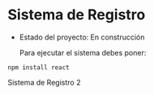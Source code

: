 <h1>Sistema de Registro</h1>

- Estado del proyecto: En construcción
  
  Para ejecutar el sistema debes poner:
  
```npm install react```

Sistema de Registro 2
